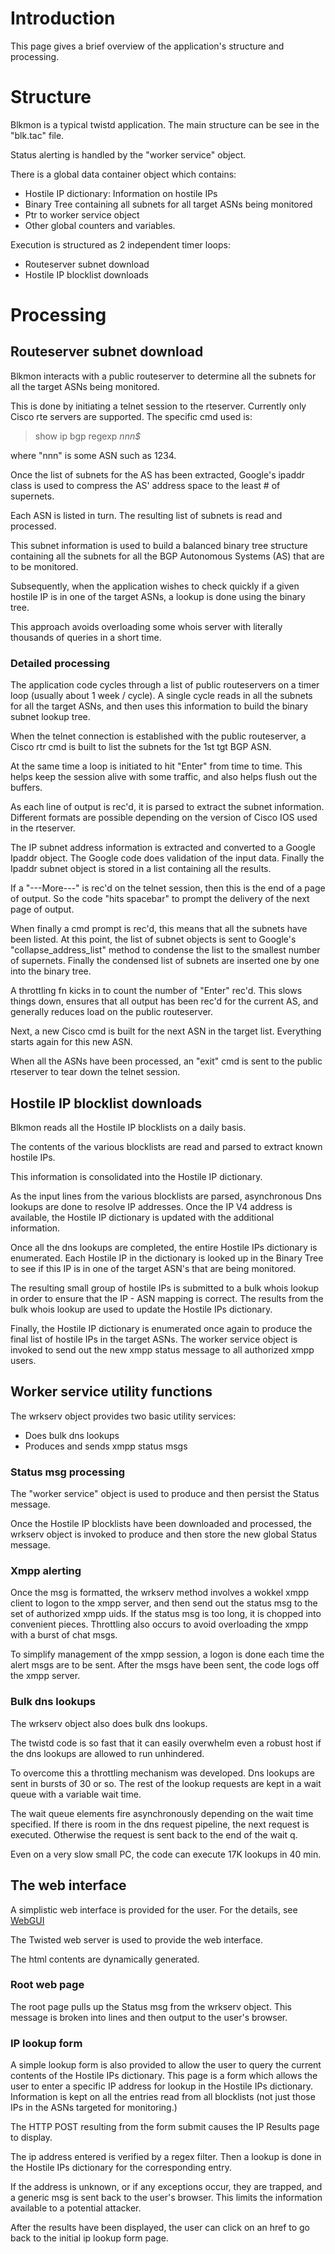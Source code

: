 # Introduction #

This page gives a brief overview of the application's structure and processing.


# Structure #

Blkmon is a typical twistd application. The main structure can be see in the "blk.tac" file.

Status alerting is handled by the "worker service" object.

There is a global data container object which contains:

  * Hostile IP dictionary: Information on hostile IPs
  * Binary Tree containing all subnets for all target ASNs being monitored
  * Ptr to worker service object
  * Other global counters and variables.

Execution is structured as 2 independent timer loops:

  * Routeserver subnet download
  * Hostile IP blocklist downloads

# Processing #

## Routeserver subnet download ##


Blkmon interacts with a public routeserver to determine all the subnets for all the target ASNs being monitored.

This is done by initiating a telnet session to the rteserver. Currently only Cisco rte servers are supported. The specific cmd used is:

> show ip bgp regexp _nnn$_

where "nnn" is some ASN such as 1234.

Once the list of subnets for the AS has been extracted, Google's ipaddr class is used to compress the AS' address space to the least # of supernets.

Each ASN is listed in turn. The resulting list of subnets is read and processed.

This subnet information is used to build a balanced binary tree structure containing all the subnets for all the BGP Autonomous Systems (AS) that are to be monitored.

Subsequently, when the application wishes to check quickly if a given hostile IP is in one of the target ASNs, a lookup is done using the binary tree.

This approach avoids overloading some whois server with literally thousands of queries in a short time.

### Detailed processing ###

The application code cycles through a list of public routeservers on a timer loop (usually about 1 week / cycle). A single cycle reads in all the subnets for all the target ASNs, and then uses this information to build the binary subnet lookup tree.

When the telnet connection is established with the public routeserver, a
Cisco rtr cmd is built to list the subnets for the 1st tgt BGP ASN.

At the same time a loop is initiated to hit "Enter" from time to time. This helps keep the session alive with some traffic, and also helps flush out the buffers.

As each line of output is rec'd, it is parsed to extract the subnet information. Different formats are possible depending on the version of
Cisco IOS used in the rteserver.

The IP subnet address information is extracted and converted to a Google
Ipaddr object. The Google code does validation of the input data. Finally the Ipaddr subnet object is stored in a list containing all the results.

If a "---More---" is rec'd on the telnet session, then this is the end of a page of output. So the code "hits spacebar" to prompt the delivery of the next page of output.

When finally a cmd prompt is rec'd, this means that all the subnets have
been listed. At this point, the list of subnet objects is sent to Google's "collapse\_address\_list" method to condense the list to the smallest number of supernets. Finally the condensed list of subnets are inserted one by one into the binary tree.

A throttling fn kicks in to count the number of "Enter" rec'd. This slows things down, ensures that all output has been rec'd for the current AS, and generally reduces load on the public routeserver.

Next, a new Cisco cmd is built for the next ASN in the target list.
Everything starts again for this new ASN.

When all the ASNs have been processed, an "exit" cmd is sent to the public rteserver to tear down the telnet session.

## Hostile IP blocklist downloads ##

Blkmon reads all the Hostile IP blocklists on a daily basis.

The contents of the various blocklists are read and parsed to extract known hostile IPs.

This information is consolidated into the Hostile IP dictionary.

As the input lines from the various blocklists are parsed, asynchronous Dns lookups are done to resolve IP addresses. Once the IP V4 address is available, the Hostile IP dictionary is updated with the additional information.

Once all the dns lookups are completed, the entire Hostile
IPs dictionary is enumerated. Each Hostile IP in the dictionary is looked up in the Binary Tree to see if this IP is in one of the target ASN's that are being monitored.

The resulting small group of hostile IPs is submitted to a bulk whois lookup in order to ensure that the IP - ASN mapping is correct. The results from the bulk whois lookup are used to update the Hostile IPs dictionary.

Finally, the Hostile IP dictionary is enumerated once again to produce the final list of hostile IPs in the target ASNs. The worker service object is invoked to send out the new xmpp status message to all authorized xmpp users.

## Worker service utility functions ##

The wrkserv object provides two basic utility services:

  * Does bulk dns lookups
  * Produces and sends xmpp status msgs

### Status msg processing ###

The "worker service" object is used to produce and then persist the Status message.

Once the Hostile IP blocklists have been downloaded and processed, the wrkserv object is invoked to produce and then store the new global Status message.

### Xmpp alerting ###

Once the msg is formatted, the wrkserv method involves a wokkel xmpp client to logon to the xmpp server, and then send out the status msg to the set of authorized xmpp uids. If the status msg is too long, it is chopped into convenient pieces. Throttling also occurs to avoid overloading the xmpp with a burst of chat msgs.

To simplify management of the xmpp session, a logon is done each time the alert msgs are to be sent. After the msgs have been sent, the code logs off the xmpp server.

### Bulk dns lookups ###

The wrkserv object also does bulk dns lookups.

The twistd code is so fast that it can easily overwhelm even a robust host if the dns lookups are allowed to run unhindered.

To overcome this a throttling mechanism was developed. Dns lookups are sent in bursts of 30 or so. The rest of the lookup requests are kept in a wait queue with a variable wait time.

The wait queue elements fire asynchronously depending on the wait time specified. If there is room in the dns request pipeline, the next request is executed. Otherwise the request is sent back to the end of the wait q.

Even on a very slow small PC, the code can execute 17K lookups in 40 min.

## The web interface ##

A simplistic web interface is provided for the user. For the details, see [WebGUI](WebGUI.md)

The Twisted web server is used to provide the web interface.

The html contents are dynamically generated.

### Root web page ###

The root page pulls up the Status msg from the wrkserv object. This message is broken into lines and then output to the user's browser.

### IP lookup form ###

A simple lookup form is also provided to allow the user to query the current contents of the Hostile IPs dictionary. This page is a form which allows the user to enter a specific IP address for lookup in the Hostile IPs dictionary. Information is kept on all the entries read from all blocklists (not just those IPs in the ASNs targeted for monitoring.)

The HTTP POST resulting from the form submit causes the IP Results page to display.

The ip address entered is verified by a regex filter. Then a lookup is
done in the Hostile IPs dictionary for the corresponding entry.

If the address is unknown, or if any exceptions occur, they are trapped,
and a generic msg is sent back to the user's browser. This limits the
information available to a potential attacker.

After the results have been displayed, the user can click on an href to
go back to the initial ip lookup form page.